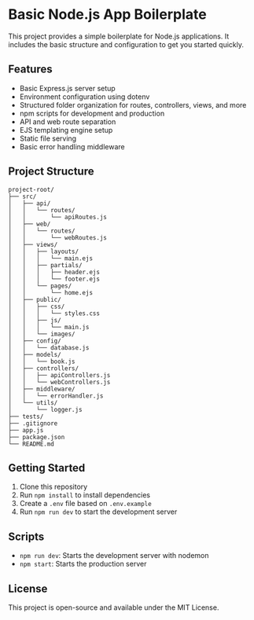 # Basic Node.js App Boilerplate

This project provides a simple boilerplate for Node.js applications. It includes the basic structure and configuration to get you started quickly.

## Features

- Basic Express.js server setup
- Environment configuration using dotenv
- Structured folder organization for routes, controllers, views, and more
- npm scripts for development and production
- API and web route separation
- EJS templating engine setup
- Static file serving
- Basic error handling middleware

## Project Structure

```
project-root/
├── src/
│   ├── api/
│   │   └── routes/
│   │       └── apiRoutes.js
│   ├── web/
│   │   └── routes/
│   │       └── webRoutes.js
│   ├── views/
│   │   ├── layouts/
│   │   │   └── main.ejs
│   │   ├── partials/
│   │   │   ├── header.ejs
│   │   │   └── footer.ejs
│   │   └── pages/
│   │       └── home.ejs
│   ├── public/
│   │   ├── css/
│   │   │   └── styles.css
│   │   ├── js/
│   │   │   └── main.js
│   │   └── images/
│   ├── config/
│   │   └── database.js
│   ├── models/
│   │   └── book.js
│   ├── controllers/
│   │   ├── apiControllers.js
│   │   └── webControllers.js
│   ├── middleware/
│   │   └── errorHandler.js
│   └── utils/
│       └── logger.js
├── tests/
├── .gitignore
├── app.js
├── package.json
└── README.md
```

## Getting Started

1. Clone this repository
2. Run `npm install` to install dependencies
3. Create a `.env` file based on `.env.example`
4. Run `npm run dev` to start the development server

## Scripts

- `npm run dev`: Starts the development server with nodemon
- `npm start`: Starts the production server

## License

This project is open-source and available under the MIT License.